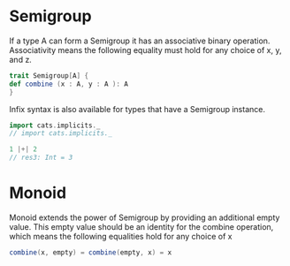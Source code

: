 # Semigroup 

If a type A can form a Semigroup it has an associative binary operation.
Associativity means the following equality must hold for any choice of x, y, and z.
```scala
trait Semigroup[A] {
def combine (x : A, y : A ): A 
}
``` 
Infix syntax is also available for types that have a Semigroup instance.
````scala
import cats.implicits._
// import cats.implicits._

1 |+| 2
// res3: Int = 3
````
# Monoid

Monoid extends the power of Semigroup by providing an additional empty value.
This empty value should be an identity for the combine operation, which means the following equalities hold for any choice of x
```scala
combine(x, empty) = combine(empty, x) = x
```
